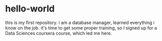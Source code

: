 # hello-world
this is my first repository.
i am a database manager, learned everything i know on the job. it's time to get some proper training, so I signed up for a Data Sciences coursera course, which led me here.
